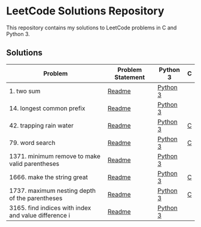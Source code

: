 # LeetCode Solutions Repository

This repository contains my solutions to LeetCode problems in C and Python 3.

## Solutions

| Problem | Problem Statement | Python 3 |   C   |
| ------- | ----------------- | -------- | ----- |
| 1. two sum | [Readme](1-two-sum/README.md) | [Python 3](1-two-sum/two-sum.py) |  |
| 14. longest common prefix | [Readme](14-longest-common-prefix/README.md) | [Python 3](14-longest-common-prefix/longest-common-prefix.py) |  |
| 42. trapping rain water | [Readme](42-trapping-rain-water/README.md) | [Python 3](42-trapping-rain-water/trapping-rain-water.py) | [C](42-trapping-rain-water/trapping-rain-water.c) |
| 79. word search | [Readme](79-word-search/README.md) | [Python 3](79-word-search/word-search.py) | [C](79-word-search/word-search.c) |
| 1371. minimum remove to make valid parentheses | [Readme](1371-minimum-remove-to-make-valid-parentheses/README.md) | [Python 3](1371-minimum-remove-to-make-valid-parentheses/minimum-remove-to-make-valid-parentheses.py) |  |
| 1666. make the string great | [Readme](1666-make-the-string-great/README.md) | [Python 3](1666-make-the-string-great/make-the-string-great.py) | [C](1666-make-the-string-great/make-the-string-great.c) |
| 1737. maximum nesting depth of the parentheses | [Readme](1737-maximum-nesting-depth-of-the-parentheses/README.md) | [Python 3](1737-maximum-nesting-depth-of-the-parentheses/maximum-nesting-depth-of-the-parentheses.py) | [C](1737-maximum-nesting-depth-of-the-parentheses/maximum-nesting-depth-of-the-parentheses.c) |
| 3165. find indices with index and value difference i | [Readme](3165-find-indices-with-index-and-value-difference-i/README.md) | [Python 3](3165-find-indices-with-index-and-value-difference-i/find-indices-with-index-and-value-difference-i.py) |  |
